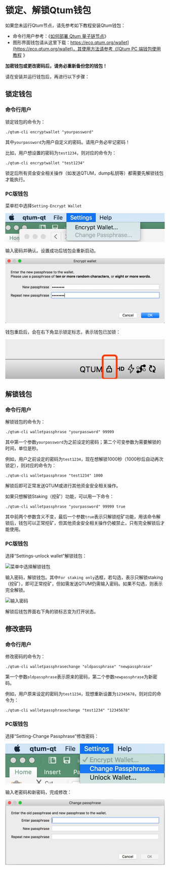 # 锁定、解锁Qtum钱包

如果您未运行Qtum节点，请先参考如下教程安装Qtum钱包：

* 命令行用户参考：《[如何部署 Qtum 量子链节点](../Guidance-of-Qtum-Deployment-and-RPC-Settings.md)》
* 图形界面钱包请从这里下载：[https://eco.qtum.org/wallet](https://eco.qtum.org/wallet)，其使用方法请参考《[Qtum PC 端钱包使用教程](../Qtum-Wallet-Tutorial.md)
》

**加密钱包或更改密码后，请务必重新备份您的钱包！**

请在安装并运行钱包后，再进行以下步骤：

## 锁定钱包

### 命令行用户

锁定钱包的命令为：

```
./qtum-cli encryptwallet "yourpassword"
```

其中`yourpassword`为用户自定义的密码。请用户务必牢记密码！

比如，用户想设置的密码为`test1234`，则对应的命令为：

```
./qtum-cli encryptwallet "test1234"
```


锁定后所有资金安全相关操作（如发送QTUM，dump私钥等）都需要先解锁钱包才能执行。

### PC版钱包

菜单栏中选择`Setting-Encrypt Wallet`

![选择加密钱包](choose-encrypt.jpeg)

输入密码并确认。设置成功后钱包会重新启动。

![输入钱包密码](enter-password.jpeg)

钱包重启后，会在右下角显示锁定标志，表示钱包已加锁：

![锁定状态](wallet-locked.jpeg)

## 解锁钱包

### 命令行用户

解锁钱包的命令为：

```
./qtum-cli walletpassphrase "yourpassword" 99999
```

其中第一个参数`yourpassword`为之前设定的密码；第二个可变参数为需要解锁的时间，单位是秒。

例如，用户之前设定的密码为`test1234`，现在想解锁1000秒（1000秒后自动再次锁定），则对应的命令为：

```
./qtum-cli walletpassphrase "test1234" 1000
```


解锁后即可正常发送QTUM或进行其他资金安全相关操作。

如果只想解锁Staking（挖矿）功能，可以用一下命令：

```
./qtum-cli walletpassphrase "yourpassword" 99999 true
```

其中前两个参数含义不变，最后一个参数`true`表示只解锁挖矿功能，用该命令解锁后，钱包可以正常挖矿，但其他资金安全相关操作仍被禁止，只有完全解锁后才能使用。

### PC版钱包

选择“Settings-unlock wallet”解锁钱包：

![菜单中选择解锁钱包](https://s.qtum.site/uploads/c0fbf6583794c8ecb91532dbeec4f9c7.jpeg)

输入密码，解锁钱包。其中`For staking only`选框，若勾选，表示只解锁staking（挖矿），即可正常挖矿，但如需发送QTUM仍需输入密码。如果不勾选，则表示完全解锁。

![输入密码](https://s.qtum.site/uploads/65996de583f1e099360cbbbbdbba48d8.jpeg)

解锁后钱包界面右下角的锁标志变为打开状态。

## 修改密码

### 命令行用户

修改密码的命令为：

```
./qtum-cli walletpassphrasechange "oldpassphrase" "newpassphrase"
```

第一个参数`oldpassphrase`表示原来的密码，第二个参数`newpassphrase`为新密码。

例如，用户原来设定的密码为`test1234`，现想重新设置为`12345678`，则对应的命令为：

```
./qtum-cli walletpassphrasechange "test1234" "12345678"
```

### PC版钱包

选择“Setting-Change Passphrase”修改密码：

![选择修改密码](click-changepass.jpeg)

输入老密码和新密码，完成修改：

![修改密码](enter-new-password.jpeg)
